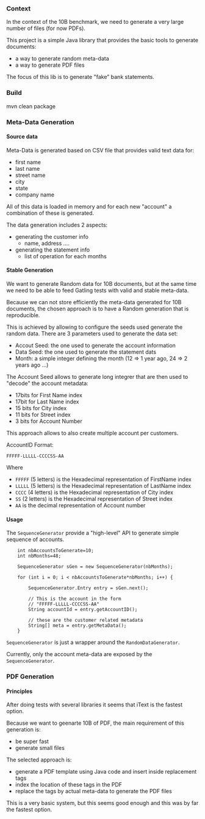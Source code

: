 
### Context

In the context of the 10B benchmark, we need to generate a very large number of files (for now PDFs).

This project is a simple Java library that provides the basic tools to generate documents:

 - a way to generate random meta-data
 - a way to generate PDF files

The focus of this lib is to generate "fake" bank statements.

### Build

   mvn clean package

### Meta-Data Generation

#### Source data

Meta-Data is generated based on CSV file that provides valid text data for:

 - first name
 - last name
 - street name
 - city
 - state
 - company name

All of this data is loaded in memory and for each new "account" a combination of these is generated.

The data generation includes 2 aspects:

 - generating the customer info
    - name, address ....
 - generating the statement info
    - list of operation for each months

#### Stable Generation

We want to generate Random data for 10B documents, but at the same time we need to be able to feed Gatling tests with valid and stable meta-data.

Because we can not store efficiently the meta-data generated for 10B documents, the chosen approach is to have a Random generation that is reproducible.

This is achieved by allowing to configure the seeds used generate the random data.
There are 3 parameters used to generate the data set:

 - Accout Seed: the one used to generate the account information
 - Data Seed: the one used to generate the statement dats
 - Month: a simple integer defining the month (12 => 1 year ago, 24 => 2 years ago ...)


The Account Seed allows to generate long integrer that are then used to "decode" the account metadata:

 - 17bits for First Name index
 - 17bit for Last Name index
 - 15 bits for City index
 - 11 bits for Street index
 - 3 bits for Account Number

This approach allows to also create multiple account per customers.

AccountID Format: 

    FFFFF-LLLLL-CCCCSS-AA

Where

 - `FFFFF` (5 letters) is the Hexadecimal representation of FirstName index 
 - `LLLLL` (5 letters) is the Hexadecimal representation of LastName index 
 - `CCCC` (4 letters) is the Hexadecimal representation of City index 
 - `SS` (2 letters) is the Hexadecimal representation of Street index 
 - `AA` is the decimal representation of Account number

#### Usage

The `SequenceGenerator` provide a "high-level" API to generate simple sequence of accounts.

        int nbAccountsToGenerate=10;
        int nbMonths=48;
       
        SequenceGenerator sGen = new SequenceGenerator(nbMonths);               
        
        for (int i = 0; i < nbAccountsToGenerate*nbMonths; i++) {
             
            SequenceGenerator.Entry entry = sGen.next();
            
            // This is the account in the form
            // "FFFFF-LLLLL-CCCCSS-AA"
            String accountId = entry.getAccountID();                        
            
            // these are the customer related metadata
            String[] meta = entry.getMetaData();            
        }

`SequenceGenerator` is just a wrapper around the `RandomDataGenerator`.

Currently, only the account meta-data are exposed by the `SequenceGenerator`.

### PDF Generation

#### Principles

After doing tests with several libraries it seems that iText is the fastest option.

Because we want to geenarte 10B of PDF, the main requirement of this generation is:

 - be super fast
 - generate small files

The selected approach is:

 - generate a PDF template using Java code and insert inside replacement tags
 - index the location of these tags in the PDF
 - replace the tags by actual meta-data to generate the PDF files

This is a very basic system, but this seems good enough and this was by far the fastest option.


